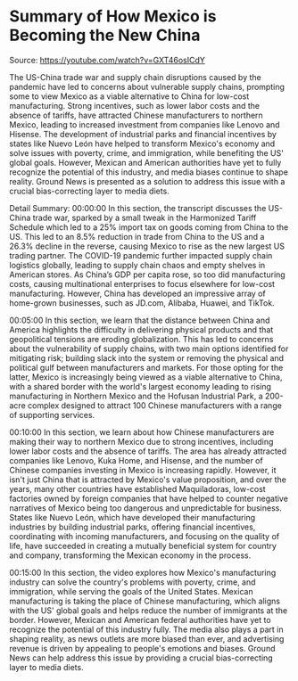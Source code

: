 # Summary of How Mexico is Becoming the New China

Source: https://youtube.com/watch?v=GXT46osICdY

The US-China trade war and supply chain disruptions caused by the pandemic have led to concerns about vulnerable supply chains, prompting some to view Mexico as a viable alternative to China for low-cost manufacturing. Strong incentives, such as lower labor costs and the absence of tariffs, have attracted Chinese manufacturers to northern Mexico, leading to increased investment from companies like Lenovo and Hisense. The development of industrial parks and financial incentives by states like Nuevo León have helped to transform Mexico's economy and solve issues with poverty, crime, and immigration, while benefiting the US' global goals. However, Mexican and American authorities have yet to fully recognize the potential of this industry, and media biases continue to shape reality. Ground News is presented as a solution to address this issue with a crucial bias-correcting layer to media diets.

Detail Summary: 
00:00:00
In this section, the transcript discusses the US-China trade war, sparked by a small tweak in the Harmonized Tariff Schedule which led to a 25% import tax on goods coming from China to the US. This led to an 8.5% reduction in trade from China to the US and a 26.3% decline in the reverse, causing Mexico to rise as the new largest US trading partner. The COVID-19 pandemic further impacted supply chain logistics globally, leading to supply chain chaos and empty shelves in American stores. As China’s GDP per capita rose, so too did manufacturing costs, causing multinational enterprises to focus elsewhere for low-cost manufacturing. However, China has developed an impressive array of home-grown businesses, such as JD.com, Alibaba, Huawei, and TikTok.

00:05:00
In this section, we learn that the distance between China and America highlights the difficulty in delivering physical products and that geopolitical tensions are eroding globalization. This has led to concerns about the vulnerability of supply chains, with two main options identified for mitigating risk; building slack into the system or removing the physical and political gulf between manufacturers and markets. For those opting for the latter, Mexico is increasingly being viewed as a viable alternative to China, with a shared border with the world's largest economy leading to rising manufacturing in Northern Mexico and the Hofusan Industrial Park, a 200-acre complex designed to attract 100 Chinese manufacturers with a range of supporting services.

00:10:00
In this section, we learn about how Chinese manufacturers are making their way to northern Mexico due to strong incentives, including lower labor costs and the absence of tariffs. The area has already attracted companies like Lenovo, Kuka Home, and Hisense, and the number of Chinese companies investing in Mexico is increasing rapidly. However, it isn't just China that is attracted by Mexico's value proposition, and over the years, many other countries have established Maquiladoras, low-cost factories owned by foreign companies that have helped to counter negative narratives of Mexico being too dangerous and unpredictable for business. States like Nuevo León, which have developed their manufacturing industries by building industrial parks, offering financial incentives, coordinating with incoming manufacturers, and focusing on the quality of life, have succeeded in creating a mutually beneficial system for country and company, transforming the Mexican economy in the process.

00:15:00
In this section, the video explores how Mexico's manufacturing industry can solve the country's problems with poverty, crime, and immigration, while serving the goals of the United States. Mexican manufacturing is taking the place of Chinese manufacturing, which aligns with the US' global goals and helps reduce the number of immigrants at the border. However, Mexican and American federal authorities have yet to recognize the potential of this industry fully. The media also plays a part in shaping reality, as news outlets are more biased than ever, and advertising revenue is driven by appealing to people's emotions and biases. Ground News can help address this issue by providing a crucial bias-correcting layer to media diets.

